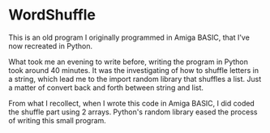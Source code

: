 # WordShuffle
This is an old program I originally programmed in Amiga BASIC, that I've now recreated in Python.

What took me an evening to write before, writing the program in Python took around 40 minutes.
It was the investigating of how to shuffle letters in a string, which lead me to the import random library that shuffles
a list.  Just a matter of convert back and forth between string and list.

From what I recollect, when I wrote this code in Amiga BASIC, I did coded the shuffle part using 2 arrays.  Python's random library
eased the process of writing this small program.

